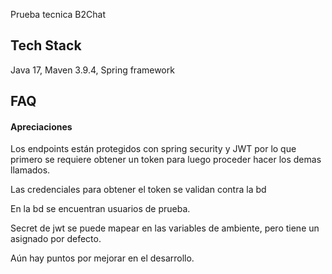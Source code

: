
Prueba tecnica B2Chat


## Tech Stack

Java 17, Maven 3.9.4, Spring framework


## FAQ

#### Apreciaciones

Los endpoints están protegidos con spring security y JWT por lo que primero se requiere obtener un token para luego proceder hacer los demas llamados.

Las credenciales para obtener el token se validan contra la bd

En la bd se encuentran usuarios de prueba.

Secret de jwt se puede mapear en las variables de ambiente, pero tiene un asignado por defecto.

Aún hay puntos por mejorar en el desarrollo.




